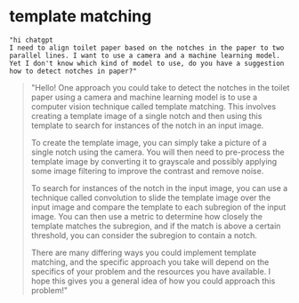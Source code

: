 # template matching

    "hi chatgpt
    I need to align toilet paper based on the notches in the paper to two parallel lines. I want to use a camera and a machine learning model. Yet I don't know which kind of model to use, do you have a suggestion how to detect notches in paper?"
> "Hello! One approach you could take to detect the notches in the toilet paper using a camera and machine learning model is to use a computer vision technique called template matching. This involves creating a template image of a single notch and then using this template to search for instances of the notch in an input image. 
> 
> To create the template image, you can simply take a picture of a single notch using the camera. You will then need to pre-process the template image by converting it to grayscale and possibly applying some image filtering to improve the contrast and remove noise.
>
> To search for instances of the notch in the input image, you can use a technique called convolution to slide the template image over the input image and compare the template to each subregion of the input image. You can then use a metric to determine how closely the template matches the subregion, and if the match is above a certain threshold, you can consider the subregion to contain a notch.
> 
> There are many differing ways you could implement template matching, and the specific approach you take will depend on the specifics of your problem and the resources you have available. I hope this gives you a general idea of how you could approach this problem!"
